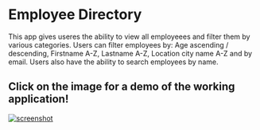 # Employee Directory 

This app gives useres the ability to view all employeees and filter them by various categories. 
Users can filter employees by: Age ascending / descending, Firstname A-Z, Lastname A-Z, Location city name A-Z and by email. 
Users also have the ability to search employees by name. 

## Click on the image for a demo of the working application!

 [![screenshot](https://employee-directory-team.herokuapp.com/)](./images/demoGif.gif)

